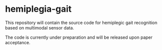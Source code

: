 # hemiplegia-gait
This repository will contain the source code for hemiplegic gait recognition based on multimodal sensor data.

The code is currently under preparation and will be released upon paper acceptance.


